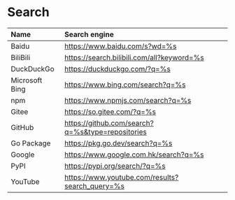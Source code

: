 # Search

| Name           | Search engine                                    |
| :------------- | :----------------------------------------------- |
| Baidu          | <https://www.baidu.com/s?wd=%s>                    |
| BiliBili       | <https://search.bilibili.com/all?keyword=%s>       |
| DuckDuckGo     | <https://duckduckgo.com/?q=%s>                     |
| Microsoft Bing | <https://www.bing.com/search?q=%s>                 |
| npm            | <https://www.npmjs.com/search?q=%s>             |
| Gitee          | <https://so.gitee.com/?q=%s>                       |
| GitHub         | <https://github.com/search?q=%s&type=repositories> |
| Go Package     | <https://pkg.go.dev/search?q=%s>                   |
| Google         | <https://www.google.com.hk/search?q=%s>            |
| PyPI           | <https://pypi.org/search/?q=%s>         |
| YouTube        | <https://www.youtube.com/results?search_query=%s>  |
